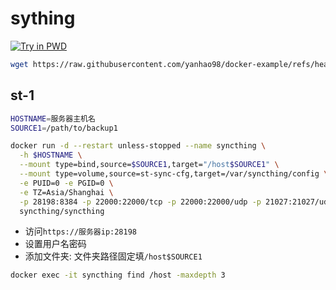 # sything
[![Try in PWD](https://raw.githubusercontent.com/play-with-docker/stacks/master/assets/images/button.png)](http://play-with-docker.com?stack=https://raw.githubusercontent.com/yanhao98/docker-example/refs/heads/main/stacks/sything/docker-compose-pwd.yml)
```bash
wget https://raw.githubusercontent.com/yanhao98/docker-example/refs/heads/main/stacks/sything/docker-compose.yml && docker-compose up -d
```

## st-1
```bash
HOSTNAME=服务器主机名
SOURCE1=/path/to/backup1

docker run -d --restart unless-stopped --name syncthing \
  -h $HOSTNAME \
  --mount type=bind,source=$SOURCE1,target="/host$SOURCE1" \
  --mount type=volume,source=st-sync-cfg,target=/var/syncthing/config \
  -e PUID=0 -e PGID=0 \
  -e TZ=Asia/Shanghai \
  -p 28198:8384 -p 22000:22000/tcp -p 22000:22000/udp -p 21027:21027/udp \
  syncthing/syncthing
```

- 访问`https://服务器ip:28198`
- 设置用户名密码
- 添加文件夹: 文件夹路径固定填`/host$SOURCE1`

```bash
docker exec -it syncthing find /host -maxdepth 3
```
